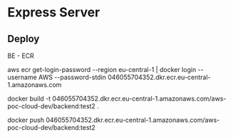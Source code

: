 # Express Server

## Deploy

BE - ECR

aws ecr get-login-password --region eu-central-1 | docker login --username AWS --password-stdin 046055704352.dkr.ecr.eu-central-1.amazonaws.com

docker build -t 046055704352.dkr.ecr.eu-central-1.amazonaws.com/aws-poc-cloud-dev/backend:test2 .

docker push 046055704352.dkr.ecr.eu-central-1.amazonaws.com/aws-poc-cloud-dev/backend:test2

